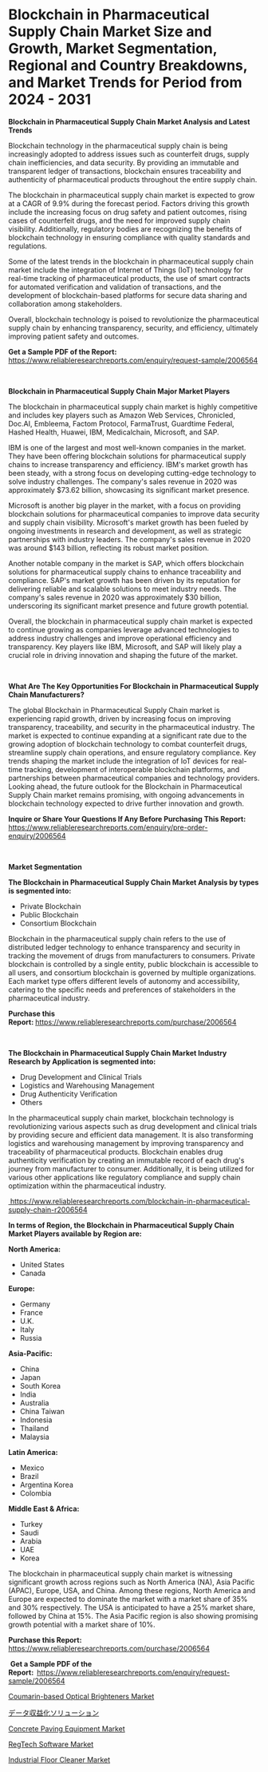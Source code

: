 <p><h1>Blockchain in Pharmaceutical Supply Chain Market Size and Growth, Market Segmentation, Regional and Country Breakdowns, and Market Trends for Period from 2024 -  2031</h1></p><p><strong>Blockchain in Pharmaceutical Supply Chain Market Analysis and Latest Trends</strong></p>
<p><p>Blockchain technology in the pharmaceutical supply chain is being increasingly adopted to address issues such as counterfeit drugs, supply chain inefficiencies, and data security. By providing an immutable and transparent ledger of transactions, blockchain ensures traceability and authenticity of pharmaceutical products throughout the entire supply chain.</p><p>The blockchain in pharmaceutical supply chain market is expected to grow at a CAGR of 9.9% during the forecast period. Factors driving this growth include the increasing focus on drug safety and patient outcomes, rising cases of counterfeit drugs, and the need for improved supply chain visibility. Additionally, regulatory bodies are recognizing the benefits of blockchain technology in ensuring compliance with quality standards and regulations.</p><p>Some of the latest trends in the blockchain in pharmaceutical supply chain market include the integration of Internet of Things (IoT) technology for real-time tracking of pharmaceutical products, the use of smart contracts for automated verification and validation of transactions, and the development of blockchain-based platforms for secure data sharing and collaboration among stakeholders.</p><p>Overall, blockchain technology is poised to revolutionize the pharmaceutical supply chain by enhancing transparency, security, and efficiency, ultimately improving patient safety and outcomes.</p></p>
<p><strong>Get a Sample PDF of the Report:&nbsp;</strong> <a href="https://www.reliableresearchreports.com/enquiry/request-sample/2006564">https://www.reliableresearchreports.com/enquiry/request-sample/2006564</a></p>
<p>&nbsp;</p>
<p><strong>Blockchain in Pharmaceutical Supply Chain Major Market Players</strong></p>
<p><p>The blockchain in pharmaceutical supply chain market is highly competitive and includes key players such as Amazon Web Services, Chronicled, Doc.AI, Embleema, Factom Protocol, FarmaTrust, Guardtime Federal, Hashed Health, Huawei, IBM, Medicalchain, Microsoft, and SAP. </p><p>IBM is one of the largest and most well-known companies in the market. They have been offering blockchain solutions for pharmaceutical supply chains to increase transparency and efficiency. IBM's market growth has been steady, with a strong focus on developing cutting-edge technology to solve industry challenges. The company's sales revenue in 2020 was approximately $73.62 billion, showcasing its significant market presence.</p><p>Microsoft is another big player in the market, with a focus on providing blockchain solutions for pharmaceutical companies to improve data security and supply chain visibility. Microsoft's market growth has been fueled by ongoing investments in research and development, as well as strategic partnerships with industry leaders. The company's sales revenue in 2020 was around $143 billion, reflecting its robust market position.</p><p>Another notable company in the market is SAP, which offers blockchain solutions for pharmaceutical supply chains to enhance traceability and compliance. SAP's market growth has been driven by its reputation for delivering reliable and scalable solutions to meet industry needs. The company's sales revenue in 2020 was approximately $30 billion, underscoring its significant market presence and future growth potential.</p><p>Overall, the blockchain in pharmaceutical supply chain market is expected to continue growing as companies leverage advanced technologies to address industry challenges and improve operational efficiency and transparency. Key players like IBM, Microsoft, and SAP will likely play a crucial role in driving innovation and shaping the future of the market.</p></p>
<p>&nbsp;</p>
<p><strong>What Are The Key Opportunities For Blockchain in Pharmaceutical Supply Chain Manufacturers?</strong></p>
<p><p>The global Blockchain in Pharmaceutical Supply Chain market is experiencing rapid growth, driven by increasing focus on improving transparency, traceability, and security in the pharmaceutical industry. The market is expected to continue expanding at a significant rate due to the growing adoption of blockchain technology to combat counterfeit drugs, streamline supply chain operations, and ensure regulatory compliance. Key trends shaping the market include the integration of IoT devices for real-time tracking, development of interoperable blockchain platforms, and partnerships between pharmaceutical companies and technology providers. Looking ahead, the future outlook for the Blockchain in Pharmaceutical Supply Chain market remains promising, with ongoing advancements in blockchain technology expected to drive further innovation and growth.</p></p>
<p><strong>Inquire or Share Your Questions If Any Before Purchasing This Report:</strong> <a href="https://www.reliableresearchreports.com/enquiry/pre-order-enquiry/2006564">https://www.reliableresearchreports.com/enquiry/pre-order-enquiry/2006564</a></p>
<p>&nbsp;</p>
<p><strong>Market Segmentation</strong></p>
<p><strong>The Blockchain in Pharmaceutical Supply Chain Market Analysis by types is segmented into:</strong></p>
<p><ul><li>Private Blockchain</li><li>Public Blockchain</li><li>Consortium Blockchain</li></ul></p>
<p><p>Blockchain in the pharmaceutical supply chain refers to the use of distributed ledger technology to enhance transparency and security in tracking the movement of drugs from manufacturers to consumers. Private blockchain is controlled by a single entity, public blockchain is accessible to all users, and consortium blockchain is governed by multiple organizations. Each market type offers different levels of autonomy and accessibility, catering to the specific needs and preferences of stakeholders in the pharmaceutical industry.</p></p>
<p><strong>Purchase this Report:&nbsp;</strong><a href="https://www.reliableresearchreports.com/purchase/2006564">https://www.reliableresearchreports.com/purchase/2006564</a></p>
<p>&nbsp;</p>
<p><strong>The Blockchain in Pharmaceutical Supply Chain Market Industry Research by Application is segmented into:</strong></p>
<p><ul><li>Drug Development and Clinical Trials</li><li>Logistics and Warehousing Management</li><li>Drug Authenticity Verification</li><li>Others</li></ul></p>
<p><p>In the pharmaceutical supply chain market, blockchain technology is revolutionizing various aspects such as drug development and clinical trials by providing secure and efficient data management. It is also transforming logistics and warehousing management by improving transparency and traceability of pharmaceutical products. Blockchain enables drug authenticity verification by creating an immutable record of each drug's journey from manufacturer to consumer. Additionally, it is being utilized for various other applications like regulatory compliance and supply chain optimization within the pharmaceutical industry.</p></p>
<p><a href="https://www.reliableresearchreports.com/blockchain-in-pharmaceutical-supply-chain-r2006564">&nbsp;https://www.reliableresearchreports.com/blockchain-in-pharmaceutical-supply-chain-r2006564</a></p>
<p><strong>In terms of Region, the Blockchain in Pharmaceutical Supply Chain Market Players available by Region are:</strong></p>
<p>
    <p> <strong> North America: </strong>
        <ul>
            <li>United States</li>
            <li>Canada</li>
        </ul>
        </p> 
    <p> <strong> Europe: </strong>
        <ul>
            <li>Germany</li>
            <li>France</li>
            <li>U.K.</li>
            <li>Italy</li>
            <li>Russia</li>
        </ul>
        </p> 
    <p> <strong> Asia-Pacific: </strong>
        <ul>
            <li>China</li>
            <li>Japan</li>
            <li>South Korea</li>
            <li>India</li>
            <li>Australia</li>
            <li>China Taiwan</li>
            <li>Indonesia</li>
            <li>Thailand</li>
            <li>Malaysia</li>
        </ul>
        </p> 
    <p> <strong> Latin America: </strong>
        <ul>
            <li>Mexico</li>
            <li>Brazil</li>
            <li>Argentina Korea</li>
            <li>Colombia</li>
        </ul>
        </p> 
    <p> <strong> Middle East & Africa: </strong>
        <ul>
            <li>Turkey</li>
            <li>Saudi</li>
            <li>Arabia</li>
            <li>UAE</li>
            <li>Korea</li>
        </ul>
    </p>
    </p>
<p><p>The blockchain in pharmaceutical supply chain market is witnessing significant growth across regions such as North America (NA), Asia Pacific (APAC), Europe, USA, and China. Among these regions, North America and Europe are expected to dominate the market with a market share of 35% and 30% respectively. The USA is anticipated to have a 25% market share, followed by China at 15%. The Asia Pacific region is also showing promising growth potential with a market share of 10%.</p></p>
<p><strong>Purchase this Report: </strong><a href="https://www.reliableresearchreports.com/purchase/2006564">https://www.reliableresearchreports.com/purchase/2006564</a></p>
<p>&nbsp;<strong>Get a Sample PDF of the Report:&nbsp;&nbsp;</strong><a href="https://www.reliableresearchreports.com/enquiry/request-sample/2006564">https://www.reliableresearchreports.com/enquiry/request-sample/2006564</a></p>
<p><strong></strong></p>
<p><p><a href="https://medium.com/@dereodrews76856/coumarin-based-optical-brighteners-market-overview-global-market-trends-and-future-prospects-from-3a5d227558eb">Coumarin-based Optical Brighteners Market</a></p><p><a href="https://medium.com/@dressleredward/%E3%83%87%E3%83%BC%E3%82%BF%E5%8F%8E%E7%9B%8A%E5%8C%96%E3%82%BD%E3%83%AA%E3%83%A5%E3%83%BC%E3%82%B7%E3%83%A7%E3%83%B3%E3%81%AE%E5%B8%82%E5%A0%B4%E3%82%B7%E3%82%A7%E3%82%A2%E3%81%A8%E6%96%B0%E3%81%97%E3%81%84%E3%83%88%E3%83%AC%E3%83%B3%E3%83%89%E5%88%86%E6%9E%90-%E3%81%9D%E3%81%AE%E7%A8%AE%E9%A1%9E-%E3%82%A2%E3%83%97%E3%83%AA%E3%82%B1%E3%83%BC%E3%82%B7%E3%83%A7%E3%83%B3-%E3%82%A8%E3%83%B3%E3%83%89%E3%83%A6%E3%83%BC%E3%82%B9%E5%88%A5%E3%81%AE%E4%BA%88%E6%B8%AC%E3%82%92%E5%90%AB%E3%82%80-2024%E5%B9%B4%E3%81%8B%E3%82%892031%E5%B9%B4%E3%81%BE%E3%81%A7%E3%81%AE%E6%9C%9F%E9%96%93%E3%81%AB%E3%81%A4%E3%81%84%E3%81%A6-331bd0240ace">データ収益化ソリューション</a></p><p><a href="https://www.linkedin.com/pulse/concrete-paving-equipment-market-global-share-ranking-overall-oinvf">Concrete Paving Equipment Market</a></p><p><a href="https://github.com/mdinislamsheik/Market-Research-Report-List-1/blob/main/regtech-software-market.md">RegTech Software Market</a></p><p><a href="https://issuu.com/reportprime-2/docs/industrial-floor-cleaner-market-size-2030.pptx">Industrial Floor Cleaner Market</a></p></p>